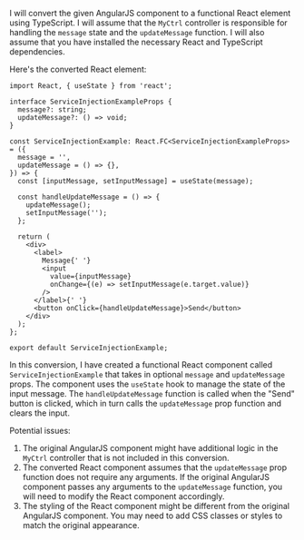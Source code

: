 I will convert the given AngularJS component to a functional React element using TypeScript. I will assume that the `MyCtrl` controller is responsible for handling the `message` state and the `updateMessage` function. I will also assume that you have installed the necessary React and TypeScript dependencies.

Here's the converted React element:

```tsx
import React, { useState } from 'react';

interface ServiceInjectionExampleProps {
  message?: string;
  updateMessage?: () => void;
}

const ServiceInjectionExample: React.FC<ServiceInjectionExampleProps> = ({
  message = '',
  updateMessage = () => {},
}) => {
  const [inputMessage, setInputMessage] = useState(message);

  const handleUpdateMessage = () => {
    updateMessage();
    setInputMessage('');
  };

  return (
    <div>
      <label>
        Message{' '}
        <input
          value={inputMessage}
          onChange={(e) => setInputMessage(e.target.value)}
        />
      </label>{' '}
      <button onClick={handleUpdateMessage}>Send</button>
    </div>
  );
};

export default ServiceInjectionExample;
```

In this conversion, I have created a functional React component called `ServiceInjectionExample` that takes in optional `message` and `updateMessage` props. The component uses the `useState` hook to manage the state of the input message. The `handleUpdateMessage` function is called when the "Send" button is clicked, which in turn calls the `updateMessage` prop function and clears the input.

Potential issues:

1. The original AngularJS component might have additional logic in the `MyCtrl` controller that is not included in this conversion.
2. The converted React component assumes that the `updateMessage` prop function does not require any arguments. If the original AngularJS component passes any arguments to the `updateMessage` function, you will need to modify the React component accordingly.
3. The styling of the React component might be different from the original AngularJS component. You may need to add CSS classes or styles to match the original appearance.
